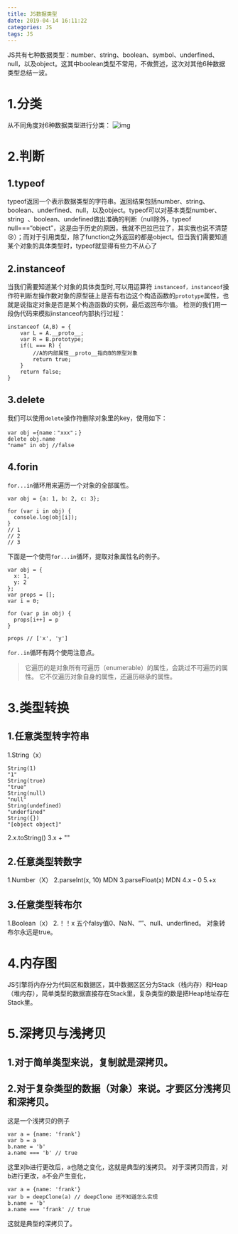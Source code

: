 ```yaml
---
title: JS数据类型
date: 2019-04-14 16:11:22
categories: JS
tags: JS
---
```


JS共有七种数据类型：number、string、boolean、symbol、underfined、null，以及object。这其中boolean类型不常用，不做赘述，这次对其他6种数据类型总结一波。
# 1.分类
从不同角度对6种数据类型进行分类：
![img](./1.png)
# 2.判断
## 1.typeof
typeof返回一个表示数据类型的字符串。返回结果包括number、string、boolean、underfined、null，以及object。typeof可以对基本类型number、string  、boolean、undefined做出准确的判断（null除外，typeof null===“object”，这是由于历史的原因，我就不巴拉巴拉了，其实我也说不清楚😢）；而对于引用类型，除了function之外返回的都是object。但当我们需要知道某个对象的具体类型时，typeof就显得有些力不从心了
## 2.instanceof
当我们需要知道某个对象的具体类型时,可以用运算符 `instanceof，instanceof`操作符判断左操作数对象的原型链上是否有右边这个构造函数的`prototype`属性，也就是说指定对象是否是某个构造函数的实例，最后返回布尔值。 检测的我们用一段伪代码来模拟instanceof内部执行过程：
```
instanceof (A,B) = {
    var L = A.__proto__;
    var R = B.prototype;
    if(L === R) {
        //A的内部属性__proto__指向B的原型对象
        return true;
    }
    return false;
}
```
## 3.delete
我们可以使用`delete`操作符删除对象里的key，使用如下：
```
var obj ={name："xxx"；}
delete obj.name
"name" in obj //false
```
## 4.forin
`for...in`循环用来遍历一个对象的全部属性。
```
var obj = {a: 1, b: 2, c: 3};

for (var i in obj) {
  console.log(obj[i]);
}
// 1
// 2
// 3
```
下面是一个使用`for...in`循环，提取对象属性名的例子。
```
var obj = {
  x: 1,
  y: 2
};
var props = [];
var i = 0;

for (var p in obj) {
  props[i++] = p
}

props // ['x', 'y']
```
`for..in`循环有两个使用注意点。
> 它遍历的是对象所有可遍历（enumerable）的属性，会跳过不可遍历的属性。
> 它不仅遍历对象自身的属性，还遍历继承的属性。
# 3.类型转换
## 1.任意类型转字符串
1.String（x）
```
String(1)
"1"
String(true)
"true"
String(null)
"null"
String(undefined)
"underfined"
String({})
"[object object]"
```
2.x.toString()
3.x + ""
## 2.任意类型转数字
1.Number（X）
2.parseInt(x, 10) MDN
3.parseFloat(x) MDN
4.x - 0
5.+x
## 3.任意类型转布尔
1.Boolean（x）
2.！！x
五个falsy值0、NaN、“”、null、underfined。
对象转布尔永远是true。
# 4.内存图
JS引擎将内存分为代码区和数据区，其中数据区区分为Stack（栈内存）和Heap（堆内存），简单类型的数据直接存在Stack里，复杂类型的数是把Heap地址存在Stack里。
# 5.深拷贝与浅拷贝
## 1.对于简单类型来说，复制就是深拷贝。
## 2.对于复杂类型的数据（对象）来说。才要区分浅拷贝和深拷贝。
这是一个浅拷贝的例子
```
var a = {name: 'frank'}
var b = a
b.name = 'b'
a.name === 'b' // true
```
这里对b进行更改后，a也随之变化，这就是典型的浅拷贝。
对于深拷贝而言，对b进行更改，a不会产生变化，
```
var a = {name: 'frank'}
var b = deepClone(a) // deepClone 还不知道怎么实现
b.name = 'b'
a.name === 'frank' // true
```
这就是典型的深拷贝了。



